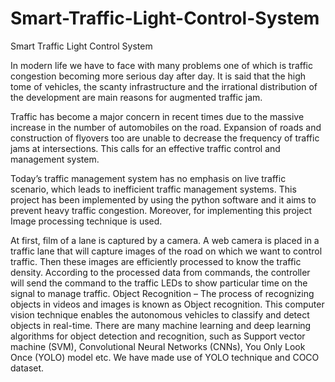 # Smart-Traffic-Light-Control-System
Smart Traffic Light Control System

In modern life we have to face with many problems one of which is traffic congestion becoming more serious day after day. It is said that the high tome of vehicles, the scanty infrastructure and the irrational distribution of the development are main reasons for augmented traffic jam. 

Traffic has become a major concern in recent times due to the massive increase in the number of automobiles on the road. Expansion of roads and construction of flyovers too are unable to decrease the frequency of traffic jams at intersections. This calls for an effective traffic control and management system. 

Today’s traffic management system has no emphasis on live traffic scenario, which leads to inefficient traffic management systems. This project has been implemented by using the python software and it aims to prevent heavy traffic congestion. Moreover, for implementing this project Image processing technique is used. 

At first, film of a lane is captured by a camera. A web camera is placed in a traffic lane that will capture images of the road on which we want to control traffic. Then these images are efficiently processed to know the traffic density. According to the processed data from commands, the controller will send the command to the traffic LEDs to show particular time on the signal to manage traffic.
Object Recognition – The process of recognizing objects in videos and images is known as Object recognition. This computer vision technique enables the autonomous vehicles to classify and detect objects in real-time. There are many machine learning and deep learning algorithms for object detection and recognition, such as Support vector machine (SVM), Convolutional Neural Networks (CNNs), You Only Look Once (YOLO) model etc. We have made use of YOLO technique and COCO dataset.